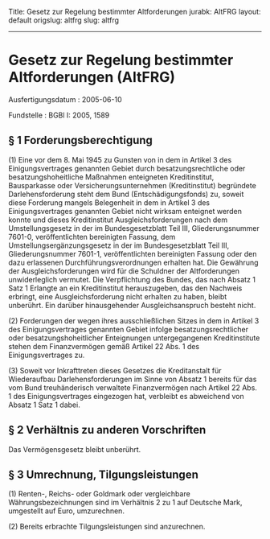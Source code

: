 Title: Gesetz zur Regelung bestimmter Altforderungen
jurabk: AltFRG
layout: default
origslug: altfrg
slug: altfrg

---

# Gesetz zur Regelung bestimmter Altforderungen (AltFRG)

Ausfertigungsdatum
:   2005-06-10

Fundstelle
:   BGBl I: 2005, 1589



## § 1 Forderungsberechtigung

(1) Eine vor dem 8. Mai 1945 zu Gunsten von in dem in Artikel 3 des
Einigungsvertrages genannten Gebiet durch besatzungsrechtliche oder
besatzungshoheitliche Maßnahmen enteigneten Kreditinstitut,
Bausparkasse oder Versicherungsunternehmen (Kreditinstitut) begründete
Darlehensforderung steht dem Bund (Entschädigungsfonds) zu, soweit
diese Forderung mangels Belegenheit in dem in Artikel 3 des
Einigungsvertrages genannten Gebiet nicht wirksam enteignet werden
konnte und dieses Kreditinstitut Ausgleichsforderungen nach dem
Umstellungsgesetz in der im Bundesgesetzblatt Teil III,
Gliederungsnummer 7601-0, veröffentlichten bereinigten Fassung, dem
Umstellungsergänzungsgesetz in der im Bundesgesetzblatt Teil III,
Gliederungsnummer 7601-1, veröffentlichten bereinigten Fassung oder
den dazu erlassenen Durchführungsverordnungen erhalten hat. Die
Gewährung der Ausgleichsforderungen wird für die Schuldner der
Altforderungen unwiderleglich vermutet. Die Verpflichtung des Bundes,
das nach Absatz 1 Satz 1 Erlangte an ein Kreditinstitut herauszugeben,
das den Nachweis erbringt, eine Ausgleichsforderung nicht erhalten zu
haben, bleibt unberührt. Ein darüber hinausgehender Ausgleichsanspruch
besteht nicht.

(2) Forderungen der wegen ihres ausschließlichen Sitzes in dem in
Artikel 3 des Einigungsvertrages genannten Gebiet infolge
besatzungsrechtlicher oder besatzungshoheitlicher Enteignungen
untergegangenen Kreditinstitute stehen dem Finanzvermögen gemäß
Artikel 22 Abs. 1 des Einigungsvertrages zu.

(3) Soweit vor Inkrafttreten dieses Gesetzes die Kreditanstalt für
Wiederaufbau Darlehensforderungen im Sinne von Absatz 1 bereits für
das vom Bund treuhänderisch verwaltete Finanzvermögen nach Artikel 22
Abs. 1 des Einigungsvertrages eingezogen hat, verbleibt es abweichend
von Absatz 1 Satz 1 dabei.


## § 2 Verhältnis zu anderen Vorschriften

Das Vermögensgesetz bleibt unberührt.


## § 3 Umrechnung, Tilgungsleistungen

(1) Renten-, Reichs- oder Goldmark oder vergleichbare
Währungsbezeichnungen sind im Verhältnis 2 zu 1 auf Deutsche Mark,
umgestellt auf Euro, umzurechnen.

(2) Bereits erbrachte Tilgungsleistungen sind anzurechnen.


